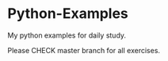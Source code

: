 # Python-Examples
My python examples for daily study.

Please CHECK master branch for all exercises.

